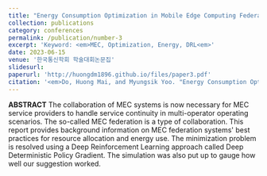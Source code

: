 ```yaml
---
title: "Energy Consumption Optimization in Mobile Edge Computing Federation based Deep Reinforcement Learning"
collection: publications
category: conferences
permalink: /publication/number-3
excerpt: 'Keyword: <em>MEC, Optimization, Energy, DRL<em>'
date: 2023-06-15
venue: '한국통신학회 학술대회논문집'
slidesurl: 
paperurl: 'http://huongdm1896.github.io/files/paper3.pdf'
citation: '<em>Do, Huong Mai, and Myungsik Yoo. "Energy Consumption Optimization in Mobile Edge Computing Federation based Deep Reinforcement Learning." 한국통신학회 학술대회논문집 (2023): 1834-1835.<em>'
---
```


**ABSTRACT** The collaboration of MEC systems is now necessary for MEC service providers to handle service continuity in multi-operator operating scenarios. The so-called MEC federation is a type of collaboration. This report provides background information on MEC federation systems' best practices for resource allocation and energy use. The minimization problem is resolved using a Deep Reinforcement Learning approach called Deep Deterministic Policy Gradient. The simulation was also put up to gauge how well our suggestion worked.